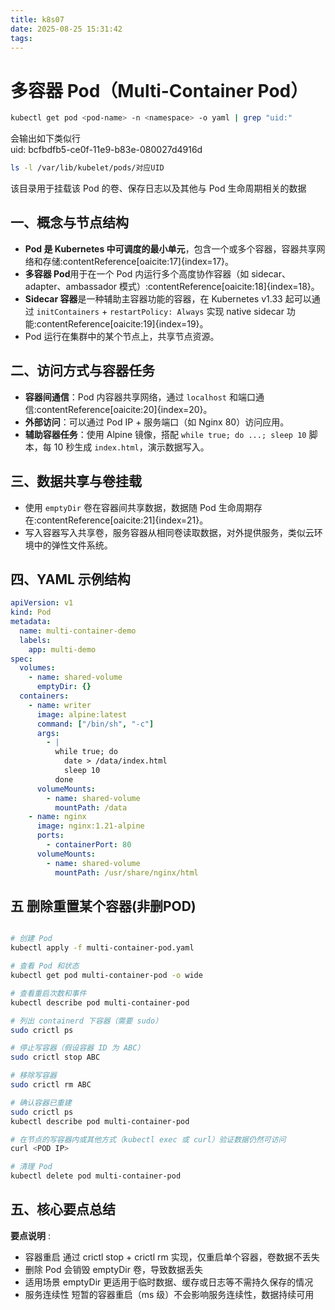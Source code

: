 ```yaml
---
title: k8s07
date: 2025-08-25 15:31:42
tags:
---
```

   
# 多容器 Pod（Multi-Container Pod）   
```bash
kubectl get pod <pod-name> -n <namespace> -o yaml | grep "uid:"
```
会输出如下类似行    
uid: bcfbdfb5-ce0f-11e9-b83e-080027d4916d    
   
```bash
ls -l /var/lib/kubelet/pods/对应UID
```
该目录用于挂载该 Pod 的卷、保存日志以及其他与 Pod 生命周期相关的数据                        

## 一、概念与节点结构
- **Pod 是 Kubernetes 中可调度的最小单元**，包含一个或多个容器，容器共享网络和存储:contentReference[oaicite:17]{index=17}。
- **多容器 Pod**用于在一个 Pod 内运行多个高度协作容器（如 sidecar、adapter、ambassador 模式）:contentReference[oaicite:18]{index=18}。
- **Sidecar 容器**是一种辅助主容器功能的容器，在 Kubernetes v1.33 起可以通过 `initContainers` + `restartPolicy: Always` 实现 native sidecar 功能:contentReference[oaicite:19]{index=19}。
- Pod 运行在集群中的某个节点上，共享节点资源。

## 二、访问方式与容器任务
- **容器间通信**：Pod 内容器共享网络，通过 `localhost` 和端口通信:contentReference[oaicite:20]{index=20}。
- **外部访问**：可以通过 Pod IP + 服务端口（如 Nginx 80）访问应用。
- **辅助容器任务**：使用 Alpine 镜像，搭配 `while true; do ...; sleep 10` 脚本，每 10 秒生成 `index.html`，演示数据写入。

## 三、数据共享与卷挂载
- 使用 `emptyDir` 卷在容器间共享数据，数据随 Pod 生命周期存在:contentReference[oaicite:21]{index=21}。
- 写入容器写入共享卷，服务容器从相同卷读取数据，对外提供服务，类似云环境中的弹性文件系统。

## 四、YAML 示例结构
```yaml
apiVersion: v1
kind: Pod
metadata:
  name: multi-container-demo
  labels:
    app: multi-demo
spec:
  volumes:
    - name: shared-volume
      emptyDir: {}
  containers:
    - name: writer
      image: alpine:latest
      command: ["/bin/sh", "-c"]
      args:
        - |
          while true; do
            date > /data/index.html
            sleep 10
          done
      volumeMounts:
        - name: shared-volume
          mountPath: /data
    - name: nginx
      image: nginx:1.21-alpine
      ports:
        - containerPort: 80
      volumeMounts:
        - name: shared-volume
          mountPath: /usr/share/nginx/html
```


## 五 删除重置某个容器(非删POD)

```bash

# 创建 Pod
kubectl apply -f multi-container-pod.yaml

# 查看 Pod 和状态
kubectl get pod multi-container-pod -o wide

# 查看重启次数和事件
kubectl describe pod multi-container-pod

# 列出 containerd 下容器（需要 sudo）
sudo crictl ps

# 停止写容器（假设容器 ID 为 ABC）
sudo crictl stop ABC

# 移除写容器
sudo crictl rm ABC

# 确认容器已重建
sudo crictl ps
kubectl describe pod multi-container-pod

# 在节点的写容器内或其他方式（kubectl exec 或 curl）验证数据仍然可访问
curl <POD IP>

# 清理 Pod
kubectl delete pod multi-container-pod

```

## 五、核心要点总结
**要点说明** :    
- 容器重启	通过 crictl stop + crictl rm 实现，仅重启单个容器，卷数据不丢失     
- 删除 Pod	会销毁 emptyDir 卷，导致数据丢失    
- 适用场景	emptyDir 更适用于临时数据、缓存或日志等不需持久保存的情况    
- 服务连续性	短暂的容器重启（ms 级）不会影响服务连续性，数据持续可用    